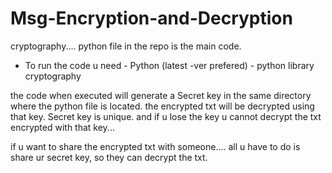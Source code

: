 # Msg-Encryption-and-Decryption
cryptography....
python file in the repo is the main code.

- To run the code u need
      - Python (latest -ver prefered)
      - python library cryptography

the code when executed will generate a Secret key in the same directory where the python file is located.
the encrypted txt will be decrypted using that key.
Secret key is unique.
and if u lose the key u cannot decrypt the txt encrypted with that key...

if u want to share the encrypted txt with someone....
all u have to do is share ur secret key, so they can decrypt the txt.
